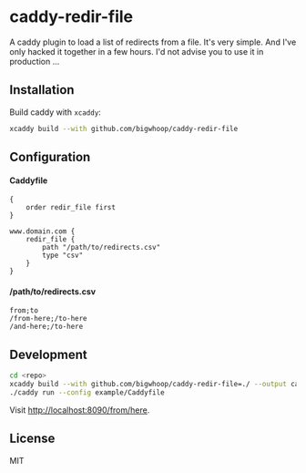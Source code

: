 # caddy-redir-file

A caddy plugin to load a list of redirects from a file.
It's very simple. And I've only hacked it together in a few hours.
I'd not advise you to use it in production ...

## Installation

Build caddy with `xcaddy`:

```bash
xcaddy build --with github.com/bigwhoop/caddy-redir-file
```

## Configuration

#### Caddyfile
```
{
    order redir_file first
}

www.domain.com {
    redir_file {
        path "/path/to/redirects.csv"
        type "csv"
    }
}
```

#### /path/to/redirects.csv
```
from;to
/from-here;/to-here
/and-here;/to-here
```

## Development

```bash
cd <repo>
xcaddy build --with github.com/bigwhoop/caddy-redir-file=./ --output caddy
./caddy run --config example/Caddyfile
```

Visit [http://localhost:8090/from/here](http://localhost:8090/from/here). 

## License

MIT